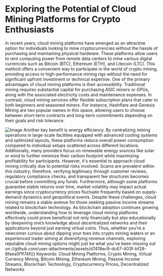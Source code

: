 # Exploring the Potential of Cloud Mining Platforms for Crypto Enthusiasts
In recent years, cloud mining platforms have emerged as an attractive option for individuals looking to mine cryptocurrencies without the hassle of purchasing and maintaining physical hardware. These platforms allow users to rent computing power from remote data centers to mine various digital currencies such as Bitcoin (BTC), Ethereum (ETH), and Litecoin (LTC). This method offers a convenient way to participate in the world of crypto mining, providing access to high-performance mining rigs without the need for significant upfront investment or technical expertise.
One of the primary advantages of cloud mining platforms is their accessibility. Traditional mining requires substantial capital for purchasing ASIC miners or GPUs, along with the associated electricity costs and maintenance expenses. In contrast, cloud mining services offer flexible subscription plans that cater to both beginners and seasoned miners. For instance, Hashflare and Genesis Mining are two popular names in this space, allowing users to choose between short-term contracts and long-term commitments depending on their goals and risk tolerance.

![Image](https://github.com/user-attachments/assets/4a25d116-2220-4385-b08e-f287af8fcbc4)
Another key benefit is energy efficiency. By centralizing mining operations in large-scale facilities equipped with advanced cooling systems and optimized layouts, these platforms reduce overall power consumption compared to individual setups scattered across different locations. Additionally, many providers focus on renewable energy sources like solar or wind to further minimize their carbon footprint while maximizing profitability for participants.
However, it's essential to approach cloud mining critically due to potential risks involved. Scams are prevalent within this industry; therefore, verifying legitimacy through customer reviews, regulatory compliance checks, and transparent fee structures becomes crucial before committing any funds. Furthermore, although some platforms guarantee stable returns over time, market volatility may impact actual earnings since cryptocurrency prices fluctuate frequently based on supply-demand dynamics and geopolitical events.
Despite these challenges, cloud mining remains a viable avenue for those seeking passive income streams related to blockchain technology. As blockchain adoption continues growing worldwide, understanding how to leverage cloud mining platforms effectively could prove beneficial not only financially but also educationally by deepening one’s knowledge about decentralized networks and their applications beyond just earning virtual coins. Thus, whether you're a newcomer curious about dipping your toes into crypto mining waters or an experienced trader aiming at diversifying revenue channels, exploring reputable cloud mining options might just be what you've been missing out on 
 //github.com/user-attachments/assets/d7419ec9-dc67-403f-bf28-8faea5f1f74f)))
Keywords: Cloud Mining Platforms, Crypto Mining, Virtual Currency Mining, Bitcoin Mining, Ethereum Mining, Passive Income Streams, Blockchain Technology, Cryptocurrency Prices, Decentralized Networks
